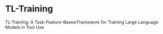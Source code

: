 # TL-Training
TL-Training: A Task-Feature-Based Framework for Training Large Language Models in Tool Use
